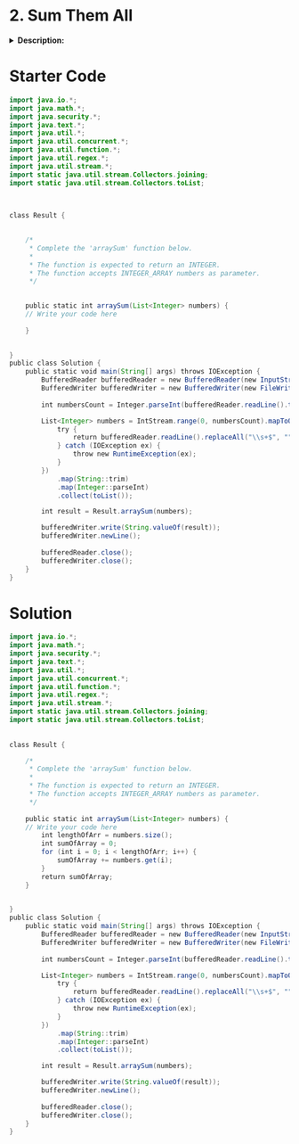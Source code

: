 # 2. Sum Them All
<details>
<summary><b>Description:</b></summary><br/>
Calculate the sum of an array of integers.

**Example**:
```
numbers = [3, 13, 4, 11, 9]
```
The sum is _`3 + 13 + 4 + 11 + 9 = 40.`_ 

**Function Description**:
Complete the function _arraySum_ in the editor below.

_arraySum_ has the following parameter(s):
>_int numbers[n]:_ an array of integers

Returns:
> _int:_ integer sum of the numbers array


**Constraints**:
-   _1 ≤ n ≤ 104_
-   _1 ≤ numbers[i] ≤ 104_

## Input Format for Custom Testing

Input from stdin will be processed as follows and passed to the function.

The first line contains an integer _n_, the size of the array _numbers_.

Each of the next _n_ lines contains an integer _numbers[i]_ where _0 ≤ i < n_.

### Sample Case 0
**Sample Input 0**:
```
STDIN      Function
-----      --------
5      →   numbers[] size n = 5
1      →   numbers = [1, 2, 3, 4, 5]
2
3
4
5
```

**Sample Output 0**:
```
15
```

**Explanation 0**:
_1 + 2 + 3 + 4 + 5 = 15_.

### Sample Case 1
**Sample Input 1**:
```
STDIN      Function
-----      --------
2      →   numbers[] size n = 2
12     →   numbers = [12, 12]
12
```

**Sample Output 1**:
```
24
```

**Explanation 1**:
_12 + 12 = 24_.
</details>

# Starter Code
```java
import java.io.*;
import java.math.*;
import java.security.*;
import java.text.*;
import java.util.*;
import java.util.concurrent.*;
import java.util.function.*;
import java.util.regex.*;
import java.util.stream.*;
import static java.util.stream.Collectors.joining;
import static java.util.stream.Collectors.toList;
  
  

class Result {

  
    /*
     * Complete the 'arraySum' function below.
     *
     * The function is expected to return an INTEGER.
     * The function accepts INTEGER_ARRAY numbers as parameter.
     */
  

    public static int arraySum(List<Integer> numbers) {
    // Write your code here
       
    }

  
}
public class Solution {
    public static void main(String[] args) throws IOException {
        BufferedReader bufferedReader = new BufferedReader(new InputStreamReader(System.in));
        BufferedWriter bufferedWriter = new BufferedWriter(new FileWriter(System.getenv("OUTPUT_PATH")));
  
        int numbersCount = Integer.parseInt(bufferedReader.readLine().trim());

        List<Integer> numbers = IntStream.range(0, numbersCount).mapToObj(i -> {
            try {
                return bufferedReader.readLine().replaceAll("\\s+$", "");
            } catch (IOException ex) {
                throw new RuntimeException(ex);
            }
        })
            .map(String::trim)
            .map(Integer::parseInt)
            .collect(toList());

        int result = Result.arraySum(numbers);

        bufferedWriter.write(String.valueOf(result));
        bufferedWriter.newLine();
        
        bufferedReader.close();
        bufferedWriter.close();
    }
}
```
# Solution
```java
import java.io.*;
import java.math.*;
import java.security.*;
import java.text.*;
import java.util.*;
import java.util.concurrent.*;
import java.util.function.*;
import java.util.regex.*;
import java.util.stream.*;
import static java.util.stream.Collectors.joining;
import static java.util.stream.Collectors.toList;
  
  
class Result {

    /*
     * Complete the 'arraySum' function below.
     *
     * The function is expected to return an INTEGER.
     * The function accepts INTEGER_ARRAY numbers as parameter.
     */
  
    public static int arraySum(List<Integer> numbers) {
    // Write your code here
        int lengthOfArr = numbers.size();
        int sumOfArray = 0;
        for (int i = 0; i < lengthOfArr; i++) {
            sumOfArray += numbers.get(i);
        }
        return sumOfArray; 
    }

  
}
public class Solution {
    public static void main(String[] args) throws IOException {
        BufferedReader bufferedReader = new BufferedReader(new InputStreamReader(System.in));
        BufferedWriter bufferedWriter = new BufferedWriter(new FileWriter(System.getenv("OUTPUT_PATH")));
  
        int numbersCount = Integer.parseInt(bufferedReader.readLine().trim());

        List<Integer> numbers = IntStream.range(0, numbersCount).mapToObj(i -> {
            try {
                return bufferedReader.readLine().replaceAll("\\s+$", "");
            } catch (IOException ex) {
                throw new RuntimeException(ex);
            }
        })
            .map(String::trim)
            .map(Integer::parseInt)
            .collect(toList());

        int result = Result.arraySum(numbers);

        bufferedWriter.write(String.valueOf(result));
        bufferedWriter.newLine();
        
        bufferedReader.close();
        bufferedWriter.close();
    }
}
```
